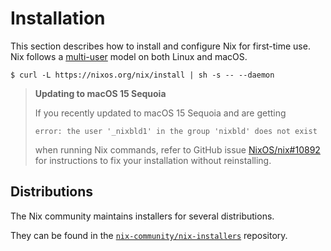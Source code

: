 # Installation

This section describes how to install and configure Nix for first-time use.
Nix follows a [multi-user](./security.md#multi-user-model) model on both Linux
and macOS.

```console
$ curl -L https://nixos.org/nix/install | sh -s -- --daemon
```

> **Updating to macOS 15 Sequoia**
>
> If you recently updated to macOS 15 Sequoia and are getting
> ```console
> error: the user '_nixbld1' in the group 'nixbld' does not exist
> ```
> when running Nix commands, refer to GitHub issue [NixOS/nix#10892](https://github.com/NixOS/nix/issues/10892) for instructions to fix your installation without reinstalling.

## Distributions

The Nix community maintains installers for several distributions.

They can be found in the [`nix-community/nix-installers`](https://github.com/nix-community/nix-installers) repository.
